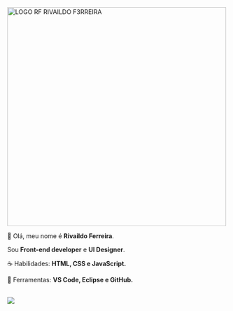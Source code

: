 <img alt="LOGO RF RIVAILDO F3RREIRA" title="rivaildoferreira" src="https://github.com/F3RREIRA/Portifolio/blob/main/github/logo.png" width="500px"/>

<p align="left"> 
👋 Olá, meu nome é <strong>Rivaildo Ferreira</strong>.</p>
<p aling="left">Sou <strong>Front-end developer</strong> e <strong>UI Designer</strong>. </p> 

<p align="left"> 
☕ Habilidades: <strong>HTML, CSS e JavaScript.</strong> </p> 

<p align="left"> 
💼 Ferramentas: <strong>VS Code, Eclipse e GitHub.</strong> </p> 

<br> 



<a href="https://www.linkedin.com/rivaildoferreira" alt="Linkedin"> 
<img src="https://img.shields.io/badge/-Linkedin-6610F2?style=for-the-badge&logo=Linkedin&logoColor=FFFFFF&link=https://www.linkedin.com/rivaildoferreira"/> 
</a>
